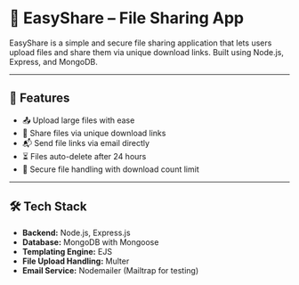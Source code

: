 # 📁 EasyShare – File Sharing App

EasyShare is a simple and secure file sharing application that lets users upload files and share them via unique download links. Built using Node.js, Express, and MongoDB.

---

## 🚀 Features

- 📤 Upload large files with ease  
- 🔗 Share files via unique download links  
- 📬 Send file links via email directly  
- ⏳ Files auto-delete after 24 hours  
- 🔐 Secure file handling with download count limit  

---

## 🛠️ Tech Stack

- **Backend:** Node.js, Express.js  
- **Database:** MongoDB with Mongoose  
- **Templating Engine:** EJS  
- **File Upload Handling:** Multer  
- **Email Service:** Nodemailer (Mailtrap for testing)  


